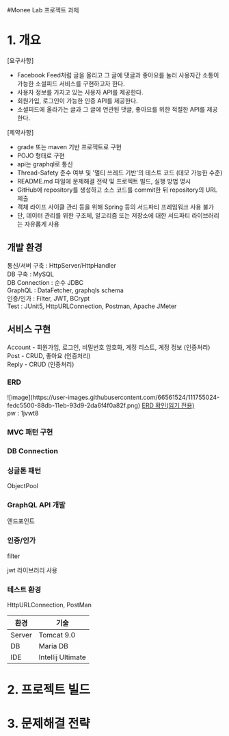 #Monee Lab 프로젝트 과제

<h1>1. 개요</h1>

[요구사항]
* Facebook Feed처럼 글을 올리고 그 글에 댓글과 좋아요를 눌러 사용자간 소통이 가능한 소셜피드 서비스를 구현하고자 한다.
* 사용자 정보를 가지고 있는 사용자 API를 제공한다.
* 회원가입, 로그인이 가능한 인증 API를 제공한다.
* 소셜피드에 올라가는 글과 그 글에 연관된 댓글, 좋아요를 위한 적절한 API를 제공한다.

[제약사항]
* grade 또는 maven 기반 프로젝트로 구현
* POJO 형태로 구현
* api는 graphql로 통신
* Thread-Safety 준수 여부 및 '멀티 쓰레드 기반'의 테스트 코드 (데모 가능한 수준)
* README.md 파일에 문제해결 전략 및 프로젝트 빌드, 실행 방법 명시
* GitHub에 repository를 생성하고 소스 코드를 commit한 뒤 repository의 URL 제출
* 객체 라이프 사이클 관리 등을 위해 Spring 등의 서드파티 프레임워크 사용 불가
* 단, 데이터 관리를 위한 구조체, 알고리즘 또는 저장소에 대한 서드파티 라이브러리는 자유롭게 사용

<h2>개발 환경</h2>

통신/서버 구축 : HttpServer/HttpHandler <br/>
DB 구축 : MySQL </br>
DB Connection : 순수 JDBC <br/>
GraphQL : DataFetcher, graphqls schema <br/>
인증/인가 : Filter, JWT, BCrypt <br/>
Test : JUnit5, HttpURLConnection, Postman, Apache JMeter <br/>

<h2> 서비스 구현 </h2>
Account - 회원가입, 로그인, 비밀번호 암호화, 계정 리스트, 계정 정보 (인증처리) <br/>
Post - CRUD, 좋아요 (인증처리) <br/>
Reply - CRUD (인증처리) <br/>

<h3>ERD</h3>
![image](https://user-images.githubusercontent.com/66561524/111755024-fedc5500-88db-11eb-93d9-2da6f4f0a82f.png)
<a href="https://aquerytool.com:443/aquerymain/index/?rurl=206bcb5e-ea1a-4a77-9599-43dbb58a08b4">ERD 확인(읽기 전용)</a></br>
pw : 1jvwt8

<h3>MVC 패턴 구현</h3>

<h3>DB Connection</h3>


<h3>싱글톤 패턴</h3>

ObjectPool

<h3>GraphQL API 개발</h3>

엔드포인트

<h3>인증/인가</h3>

filter

jwt 라이브러리 사용

<h3>테스트 환경</h3>

HttpURLConnection,
PostMan


<table>
    <thead>
        <tr>
            <th>환경</th>
            <th>기술</th>
        </tr>
    </thead>
    <tbody>
        <tr>
            <td>Server</td>
            <td>Tomcat 9.0</td>
        </tr>
        <tr>
            <td>DB</td>
            <td>Maria DB</td>
        </tr>
        <tr>
            <td>IDE</td>
            <td>Intellij Ultimate</td>
        </tr>
    </tbody>
</table>

<h1>2. 프로젝트 빌드</h1>

<h1>3. 문제해결 전략</h1>